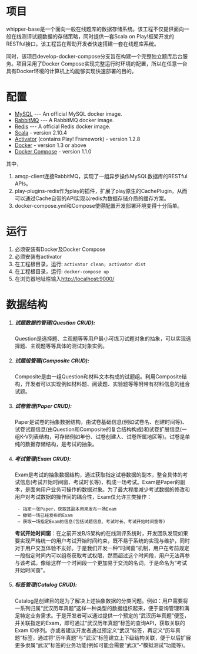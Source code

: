 项目
=================================

whipper-base是一个面向一般在线题库的数据存储系统。该工程不仅提供面向一般在线测评试题数据的存储策略，同时提供一套Scala on Play!框架开发的RESTful接口。该工程旨在帮助开发者快速搭建一套在线题库系统。

同时，该项目develop-docker-compose分支旨在构建一个完整独立题库后台服务。项目采用了Docker Compose实现完整运行时环境的配置，所以在任意一台具有Docker环境的计算机上均能够实现快速部署的目的。

配置
=================================

* [MySQL](https://registry.hub.docker.com/_/mysql/) --- An official MySQL docker image.
* [RabbitMQ](https://registry.hub.docker.com/u/tutum/rabbitmq/) --- A RabbitMQ docker image.
* [Redis](https://registry.hub.docker.com/_/redis/) --- A official Redis docker image.
* [Scala](http://www.scala-lang.org/) - version 2.10.4
* [Activator](http://www.typesafe.com/) (contains Play! Framework) - version 1.2.8
* [Docker](https://www.docker.com/) - version 1.3 or above
* [Docker Compose](https://docs.docker.com/compose/) - version 1.1.0

其中，

1. amqp-client连接RabbitMQ，实现了一组异步操作MySQL数据库的RESTful APIs。
2. play-plugins-redis作为play的插件，扩展了play原生的CachePlugin，从而可以通过Cache自带的API实现以redis为数据存储介质的缓存方案。
3. docker-compose.yml和Compose使得配置开发部署环境变得十分简单。

运行
=================================
1. 必须安装有Docker及Docker Compose
2. 必须安装有activator
3. 在工程根目录，运行:
	`activator clean; activator dist`
4. 在工程根目录，运行:
	`docker-compose up`
5. 在浏览器地址栏输入[http://localhost:9000/](http://localhost:9000/ "wipbase is running")

数据结构
=================================
1. ##### 试题数据的管理(Question CRUD):

	Question是选择题、主观题等等用户最小可练习试题对象的抽象，可以实现选择题、主观题等等具体的测试对象实例。

2. ##### 试题组管理(Composite CRUD):

	Composite是由一组Question和材料文本构成的试题组。利用Composite结构，开发者可以实现例如材料题、阅读题、实验题等等附带有材料信息的组合试题。

3. ##### 试卷管理(Paper CRUD):

	Paper是试卷的抽象数据结构，由试卷基础信息(例如试卷名、创建时间等)、试卷试题信息(由Question和Composite的复合结构构成)和试卷扩展信息(一组K-V列表结构，可存储例如年份、试卷创建人、试卷所属地区等)。试卷是单纯的数据存储结构，是考试的抽象。

4. ##### 考试管理(Exam CRUD):

	Exam是考试的抽象数据结构，通过获取指定试卷数据的副本，整合具体的考试信息(考试开始时间窗、考试时长等)，构成一场考试。Exam是Paper的副本，是面向用户业务可操作的数据对象。为了最大程度减少考试数据的修改和用户对考试数据的操作间的耦合性，Exam仅允许三类操作：

		- 指定一张Paper，获取其副本用来发布一场Exam
		– 撤销一场已经发布的Exam
		– 获取一场指定Exam的信息(包括试题信息、考试时长、考试开始时间窗等)

	**考试开始时间窗**：在之前开发B/S架构的在线测评系统时，开发团队发现如果要实现严格统一的用户考试开始时间约束，既不易于系统的实现与维护，同时对于用户交互体验不友好。于是我们开发一种“时间窗”机制，用户在考前规定一段指定时间内可以组卷获取考试权限，然而超过这个时间段，用户无法再参与该考试。像给这样一个时间段一个更加易于交流的名词，于是命名为“考试开始时间窗”。

5. ##### 标签管理(Catalog CRUD):
	
	Catalog是创建目的是为了解决上述抽象数据的分类问题。例如：用户需要将一系列归属“武汉历年真题”这样一种类型的数据组织起来，便于查询管理和满足特定业务需求。于是开发者可以通过提供一个预定的“武汉历年真题”便签，并关联指定的Exam，即可通过“武汉历年真题”标签的查询API，获取关联的Exam ID序列。亦或者建议开发者通过预定义“武汉”标签，再定义“历年真题”标签，通过将“历年真题”与“武汉”标签建立上下级结构关联，便于以后扩展更多隶属“武汉”标签的业务功能(例如可能会需要“武汉”-“模拟测试”功能等)。